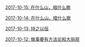 [2017-10-15: 在什么山，唱什么歌](https://github.com/CaroseKYS/Blog/blob/master/content/my-daily/2017/10/2017-10-15.md)

[2017-10-14: 在什么山，唱什么歌](https://github.com/CaroseKYS/Blog/blob/master/content/my-daily/2017/10/2017-10-14.md)

[2017-10-13: 持之以恒](https://github.com/CaroseKYS/Blog/blob/master/content/my-daily/2017/10/2017-10-13.md)

[2017-10-12: 做事要有方法论和大局观](https://github.com/CaroseKYS/Blog/blob/master/content/my-daily/2017/10/2017-10-12.md)
